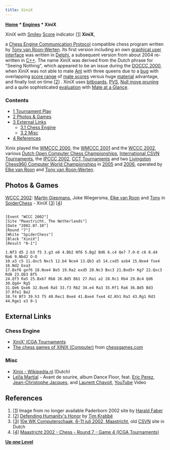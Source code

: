```yaml
---
title: XiniX
---
```

**[Home](Home "Home") \* [Engines](Engines "Engines") \* XiniX**



[](File:Paderborn_2002_06.jpg) XiniX with [Smiley](https://en.wikipedia.org/wiki/Smiley) [Score](Score "Score") indicator <a id="cite-note-1" href="#cite-ref-1">[1]</a>
**XiniX**,  

a [Chess Engine Communication Protocol](Chess_Engine_Communication_Protocol "Chess Engine Communication Protocol") compatible chess program written by [Tony van Roon-Werten](Tony_van_Roon-Werten "Tony van Roon-Werten"). Its first version including an own [graphical user interface](GUI "GUI") was written in [Delphi](Delphi "Delphi"), a subsequent version from about 2004 re-written in [C++](Cpp "Cpp"). The name XiniX was derived from the Dutch phrase for "Seeing Nothing", which appeared to be an issue during the [DOCCC 2000](DOCCC_2000 "DOCCC 2000"), when XiniX was not able to mate [Ant](Ant "Ant") with three queens due to a [bug](Engine_Testing#bugs "Engine Testing") with overlapping [score range](Score#ValueRange "Score") of [mate scores](Score#MateScores "Score") versus huge [material](Material "Material") advantage, and finally lost on time <a id="cite-note-2" href="#cite-ref-2">[2]</a> . XiniX uses [bitboards](Bitboards "Bitboards"), [PVS](Principal_Variation_Search "Principal Variation Search"), [Null move pruning](Null_Move_Pruning "Null Move Pruning") and a quite sophisticated [evaluation](Evaluation "Evaluation") with [Mate at a Glance](Mate_at_a_Glance "Mate at a Glance").



### Contents


* [1 Tournament Play](#tournament-play)
* [2 Photos & Games](#photos-.26-games)
* [3 External Links](#external-links)
	+ [3.1 Chess Engine](#chess-engine)
	+ [3.2 Misc](#misc)
* [4 References](#references)






Xinix played the [WMCCC 2000](WMCCC_2000 "WMCCC 2000"), the [WMCCC 2001](WMCCC_2001 "WMCCC 2001") and the [WCCC 2002](WCCC_2002 "WCCC 2002"), various [Dutch Open Computer Chess Championships](Dutch_Open_Computer_Chess_Championship "Dutch Open Computer Chess Championship"), [International CSVN Tournaments](International_CSVN_Tournament "International CSVN Tournament"), the [IPCCC 2002](IPCCC_2002 "IPCCC 2002"), [CCT Tournaments](CCT_Tournaments "CCT Tournaments") and two [Livingston Chess960 Computer World Championships](Livingston_Chess960_Computer_World_Championship "Livingston Chess960 Computer World Championship") in [2005](Chess960CWC_2005 "Chess960CWC 2005") and [2006](Chess960CWC_2006 "Chess960CWC 2006"), operated by [Elke van Roon](Elke_van_Roon "Elke van Roon") and [Tony van Roon-Werten](Tony_van_Roon-Werten "Tony van Roon-Werten"). 



## Photos & Games


[](http://old.csvn.nl/wk2002.html)
[WCCC 2002](WCCC_2002 "WCCC 2002"): [Martin Giepmans](Martin_Giepmans "Martin Giepmans"), Joke Wiegersma, [Elke van Roon](Elke_van_Roon "Elke van Roon") and [Tony](Tony_van_Roon-Werten "Tony van Roon-Werten") in [SpiderChess](SpiderChess "SpiderChess") - XiniX <a id="cite-note-3" href="#cite-ref-3">[3]</a> <a id="cite-note-4" href="#cite-ref-4">[4]</a>




```

[Event "WCCC 2002"]
[Site "Maastricht, The Netherlands"]
[Date "2002.07.10"]
[Round "7"]
[White "SpiderChess"]
[Black "XiniX"]
[Result "0-1"]

1.Nf3 d5 2.b3 f5 3.g3 e6 4.Bb2 Nf6 5.Bg2 Bd6 6.c4 Qe7 7.O-O c6 8.d4 Na6 9.Nbd2 O-O 
10.a3 c5 11.dxc5 Nxc5 12.b4 Nce4 13.Qb3 a5 14.cxd5 axb4 15.Nxe4 fxe4 16.Nd2 bxa3 
17.Bxf6 gxf6 18.Nxe4 Be5 19.Ra2 exd5 20.Nc3 Bxc3 21.Bxd5+ Kg7 22.Qxc3 Rd8 23.Qb3 Bf5 
24.Qf3 Ra5 25.Bxb7 Rb8 26.Bd5 Bb1 27.Ra1 a2 28.Rc1 Rb4 29.Bc4 Qd6 30.Qg4+ Rg5 
31.Qe6 Qxe6 32.Bxe6 Ra5 33.f3 Rb2 34.e4 Ra3 35.Rf1 Ra6 36.Bd5 Bd3 37.Rfe1 Be2 
38.f4 Bf3 39.h3 f5 40.Rec1 Bxe4 41.Bxe4 fxe4 42.Kh1 Ra3 43.Rg1 Rd3 44.Rge1 e3 0-1 

```

## External Links


### Chess Engine


* [XiniX' ICGA Tournaments](https://www.game-ai-forum.org/icga-tournaments/program.php?id=73)
* [The chess games of XINIX (Computer)](http://www.chessgames.com/player/xinix_%28computer%29.html) from [chessgames.com](http://www.chessgames.com/index.html)


### Misc


* [Xinix - Wikipedia.nl](https://nl.wikipedia.org/wiki/Xinix) (Dutch)
* [Leïla Martial](Category:Le%C3%AFla_Martial "Category:Leïla Martial") - Avant de sourire, album Dance Floor, feat. [Eric Perez](https://www.facebook.com/eric.perez.9022662), [Jean-Christophe Jacques](http://leilamartial.com/index.php/le-groupe/8-jean-christophe-jacques), and [Laurent Chavoit](http://www.actionjazz.fr/biographies/c/laurent-chavoit---contrebasse/index.html), [YouTube](https://en.wikipedia.org/wiki/YouTube) Video


 
## References


1. <a id="cite-ref-1" href="#cite-note-1">[1]</a> Image from no longer available Paderborn 2002 site by [Harald Faber](http://www.harald-faber.de/)
2. <a id="cite-ref-2" href="#cite-note-2">[2]</a> [Defending Humanity's Honor](http://www.xs4all.nl/~timkr/chess2/honor.htm) by [Tim Krabbé](https://en.wikipedia.org/wiki/Tim_Krabb%C3%A9)
3. <a id="cite-ref-3" href="#cite-note-3">[3]</a> [10e WK Computerschaak, 6-11 juli 2002, Maastricht](http://old.csvn.nl/wk2002.html), old [CSVN](CSVN "CSVN") site in Dutch
4. <a id="cite-ref-4" href="#cite-note-4">[4]</a> [Maastricht 2002 - Chess - Round 7 - Game 4 (ICGA Tournaments)](https://www.game-ai-forum.org/icga-tournaments/round.php?tournament=20&round=7&id=4)

**[Up one Level](Engines "Engines")**







 
